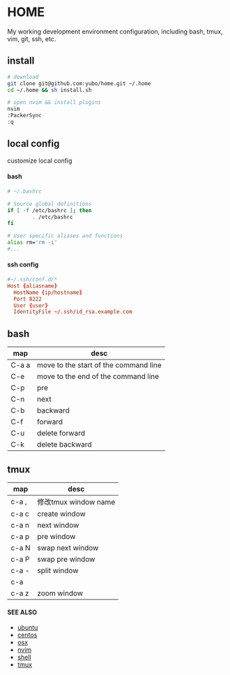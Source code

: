 # HOME
My working development environment configuration, including bash, tmux, vim, git, ssh, etc.

## install

```sh
# download
git clone git@github.com:yubo/home.git ~/.home
cd ~/.home && sh install.sh

# open nvim && install plugins
nvim
:PackerSync
:q
```

## local config

customize local config

#### bash

```sh
# ~/.bashrc

# Source global definitions
if [ -f /etc/bashrc ]; then
        . /etc/bashrc
fi

# User specific aliases and functions
alias rm='rm -i'
#...
```

#### ssh config

```conf
#~/.ssh/conf.d/*
Host {aliasname}
  HostName {ip/hostname}
  Port 8222
  User {user}
  IdentityFile ~/.ssh/id_rsa.example.com
```

## bash

map   | desc
--    | --
C-a a | move to the start of the command line
C-e   | move to the end of the command line
C-p   | pre
C-n   | next
C-b   | backward
C-f   | forward
C-u   | delete forward
C-k   | delete backward

## tmux

map   | desc
--    | --
c-a , | 修改tmux window name
c-a c | create window
c-a n | next window
c-a p | pre window
c-a N | swap next window
c-a P | swap pre window
c-a - | split window
c-a | | vsplit window
c-a z | zoom window

#### SEE ALSO
  * [ubuntu](docs/ubuntu.md)
  * [centos](docs/centos.md)
  * [osx](docs/osx.md)
  * [nvim](docs/nvim.md)
  * [shell](docs/shell.md)
  * [tmux](docs/tmux.md)
